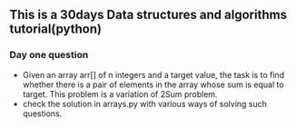 ## This is a 30days Data structures and algorithms tutorial(python)
### Day one question
 - Given an array arr[] of n integers and a target value, the task is to find whether there is a pair of elements in the array whose sum is equal to target. This problem is a variation of 2Sum problem.
 - check the solution in arrays.py with various ways of solving such questions.
